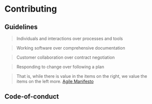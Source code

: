 # Contributing

## Guidelines

> Individuals and interactions over processes and tools

> Working software over comprehensive documentation

> Customer collaboration over contract negotiation

> Responding to change over following a plan

>That is, while there is value in the items on
>the right, we value the items on the left more. [Agile Manifesto](https://agilemanifesto.org/)

## Code-of-conduct
